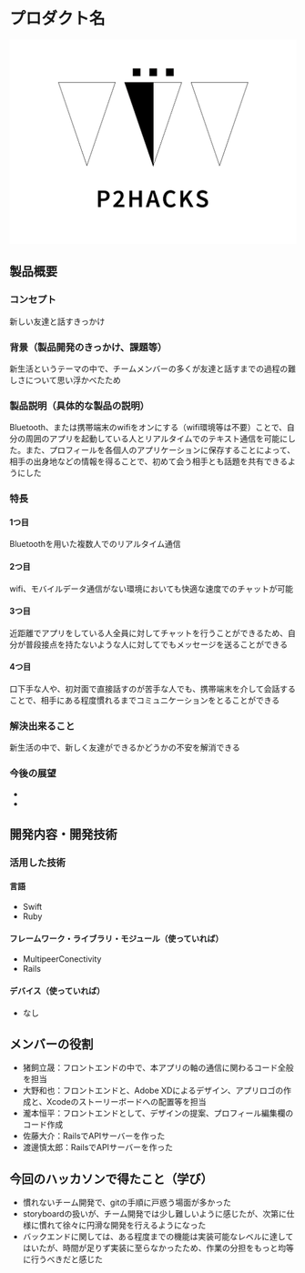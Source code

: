 # プロダクト名
![ロゴ](P2HACKS.png)

## 製品概要
### コンセプト
新しい友達と話すきっかけ

### 背景（製品開発のきっかけ、課題等）
新生活というテーマの中で、チームメンバーの多くが友達と話すまでの過程の難しさについて思い浮かべたため

### 製品説明（具体的な製品の説明）
Bluetooth、または携帯端末のwifiをオンにする（wifi環境等は不要）ことで、自分の周囲のアプリを起動している人とリアルタイムでのテキスト通信を可能にした。また、プロフィールを各個人のアプリケーションに保存することによって、相手の出身地などの情報を得ることで、初めて会う相手とも話題を共有できるようにした
### 特長

#### 1つ目 
Bluetoothを用いた複数人でのリアルタイム通信

#### 2つ目
wifi、モバイルデータ通信がない環境においても快適な速度でのチャットが可能

#### 3つ目  
近距離でアプリをしている人全員に対してチャットを行うことができるため、自分が普段接点を持たないような人に対してでもメッセージを送ることができる

#### 4つ目
口下手な人や、初対面で直接話すのが苦手な人でも、携帯端末を介して会話することで、相手にある程度慣れるまでコミュニケーションをとることができる

### 解決出来ること
新生活の中で、新しく友達ができるかどうかの不安を解消できる

### 今後の展望
- 
- 


## 開発内容・開発技術
### 活用した技術
#### 言語
- Swift
- Ruby

#### フレームワーク・ライブラリ・モジュール（使っていれば）
- MultipeerConectivity
- Rails

#### デバイス（使っていれば）
- なし

## メンバーの役割
- 猪飼立晟：フロントエンドの中で、本アプリの軸の通信に関わるコード全般を担当
- 大野和也：フロントエンドと、Adobe XDによるデザイン、アプリロゴの作成と、Xcodeのストーリーボードへの配置等を担当
- 瀧本恒平：フロントエンドとして、デザインの提案、プロフィール編集欄のコード作成
- 佐藤大介：RailsでAPIサーバーを作った
- 渡邊慎太郎：RailsでAPIサーバーを作った

## 今回のハッカソンで得たこと（学び）
- 慣れないチーム開発で、gitの手順に戸惑う場面が多かった
- storyboardの扱いが、チーム開発では少し難しいように感じたが、次第に仕様に慣れて徐々に円滑な開発を行えるようになった
- バックエンドに関しては、ある程度までの機能は実装可能なレベルに達してはいたが、時間が足りず実装に至らなかったため、作業の分担をもっと均等に行うべきだと感じた

